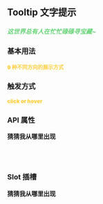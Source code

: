 <script setup>
  import BasicDemo from '../demo/basic_demo.vue'
  import TriggerDemo from '../demo/trigger_demo.vue'
  import Preview from '../../../src/components/preview.vue'
</script>

## Tooltip 文字提示

<h5 style="color: #66d476">这世界总有人在忙忙碌碌寻宝藏~</h5>

### 基本用法

<p style="color: #ffcf3f; font-size: 12px; font-weight: 900;"> 9 种不同方向的展示方式</p>
<BasicDemo />
<Preview comp="tooltip" demo="basic_demo"/>

### 触发方式

<p style="color: #ffcf3f; font-size: 12px; font-weight: 900;">click or hover</p>
<TriggerDemo/>
<Preview comp="tooltip" demo="trigger_demo"/>

### API 属性

<p style="color: var(--color-success); font-size: 14px; font-weight: 900;">猜猜我从哪里出现</p>
<script setup>
    import ApiTable from '../../../src/components/api_table.vue'
    const data = {
        columns: [
            {
                title: '名称'
            },
            {
                title: '类型'
            },
            {
                title: '默认值'
            },
            {
                title: '说明'
            }
        ],
        item: [
            {
                name: 'content',
                type: 'string',
                default: '""',
                explain: '文字内容'
            },
            {
                name: 'placement',
                type: 'top | right | bottom | left | top-start | top-end | right-start | right-end | bottom-start | bottom-end | left-start | left-end',
                default: 'bottom',
                explain: '显示位置'
            },
            {
              name: 'trigger',
              type: 'click | hover',
              default: 'hover',
              explain: '显示触发方式'
            }
        ]
    }
</script>
<ApiTable :data="data" />

<br>
<br>

### Slot 插槽

<p style="color: var(--color-success); font-size: 14px; font-weight: 900;">猜猜我从哪里出现</p>
<script setup>
    const slot_data = {
        columns: [
            {
                title: ' 名称'
            },
            {
                title: '说明'
            }
        ],
        item: [
            {
                name: 'default',
                description: '显示的内容'
            },
            {
                name: 'reference',
                description: '触发 Tooltip 显示的 HTML 元素',
            }
        ]
    }
</script>
<ApiTable :data="slot_data" />
